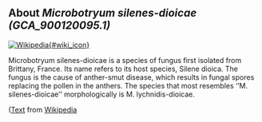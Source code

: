 
About *Microbotryum silenes-dioicae (GCA\_900120095.1)* 
--------------------------------------------------------------

[![Wikipedia](/img/wikipedia_logo_v2_en.png){#wiki_icon}](http://en.wikipedia.org/wiki/Microbotryum_silenes-dioicae)

Microbotryum silenes-dioicae is a species of fungus first isolated from
Brittany, France. Its name refers to its host species, Silene dioica. The fungus
is the cause of anther-smut disease, which results in fungal spores replacing
the pollen in the anthers. The species that most resembles ‘’M.
silenes-dioicae’’ morphologically is M. lychnidis-dioicae.

([Text](http://en.wikipedia.org/wiki/Microbotryum_silenes-dioicae) from [Wikipedia](http://en.wikipedia.org/) 

